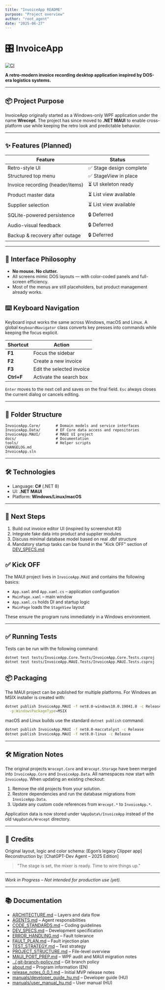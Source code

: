 ```yaml
---
title: "InvoiceApp README"
purpose: "Project overview"
author: "root_agent"
date: "2025-06-27"
---
```


# 🎛️ InvoiceApp

[![CI](https://github.com/luckydizzier/wrecept/actions/workflows/ci.yml/badge.svg)](https://github.com/luckydizzier/wrecept/actions/workflows/ci.yml)

**A retro-modern invoice recording desktop application inspired by DOS-era logistics systems.**

---

## 📦 Project Purpose

InvoiceApp originally started as a Windows-only WPF application under the name **Wrecept**. The project has since moved to **.NET MAUI** to enable cross-platform use while keeping the retro look and predictable behavior.

---

## ✨ Features (Planned)

| Feature                          | Status                  |
| -------------------------------- | ----------------------- |
| Retro-style UI                   | ✅ Stage design complete |
| Structured top menu              | ✅ StageView in place    |
| Invoice recording (header/items) | ⏳ UI skeleton ready     |
| Product master data              | ⏳ List view available   |
| Supplier selection               | ⏳ List view available   |
| SQLite-powered persistence       | 🔒 Deferred             |
| Audio-visual feedback            | 🔒 Deferred             |
| Backup & recovery after outage   | 🔒 Deferred             |

---

## 🎹 Interface Philosophy

* **No mouse. No clutter.**
* All screens mimic DOS layouts — with color-coded panels and full-screen efficiency.
* Most of the menus are still placeholders, but product management already works.

## ⌨️ Keyboard Navigation

Keyboard input works the same across Windows, macOS and Linux. A global
`KeyboardNavigator` class converts key presses into commands while keeping the
focus explicit.

| Shortcut | Action |
| -------- | ------------------------------ |
| **F1**   | Focus the sidebar |
| **F2**   | Create a new invoice |
| **F3**   | Edit the selected invoice |
| **Ctrl+F** | Activate the search box |

`Enter` moves to the next cell and saves on the final field. `Esc` always
closes the current dialog or cancels editing.

---

## 📁 Folder Structure

```
InvoiceApp.Core/       # Domain models and service interfaces
InvoiceApp.Data/       # EF Core data access and repositories
InvoiceApp.MAUI/       # MAUI UI project
docs/                  # Documentation
tools/                 # Helper scripts
CHANGELOG.md
InvoiceApp.sln
```

---

## 🛠 Technologies

* Language: **C#** (.NET 8)
* UI: **.NET MAUI**
* Platform: **Windows/Linux/macOS**

---

## 🎯 Next Steps

1. Build out invoice editor UI (inspired by screenshot #3)
2. Integrate fake data into product and supplier modules
3. Discuss minimal database model based on real .dbf structure
4. Mandatory startup tasks can be found in the "Kick OFF" section of [DEV_SPECS.md](DEV_SPECS.md)

## ✅ Kick OFF

The MAUI project lives in `InvoiceApp.MAUI` and contains the following basics:

* `App.xaml` and `App.xaml.cs` – application configuration
* `MainPage.xaml` – main window
* `App.xaml.cs` holds DI and startup logic
* `MainPage` loads the `StageView` layout

These ensure the program runs immediately in a Windows environment.

---

## ✅ Running Tests

Tests can be run with the following command:

```bash
dotnet test tests/InvoiceApp.Core.Tests/InvoiceApp.Core.Tests.csproj
dotnet test tests/InvoiceApp.MAUI.Tests/InvoiceApp.MAUI.Tests.csproj
```

## 📦 Packaging

The MAUI project can be published for multiple platforms. For Windows an MSIX
installer is created with:

```bash
dotnet publish InvoiceApp.MAUI -f net8.0-windows10.0.19041.0 -c Release \
  -p:WindowsPackageType=MSIX
```

macOS and Linux builds use the standard `dotnet publish` command:

```bash
dotnet publish InvoiceApp.MAUI -f net8.0-maccatalyst -c Release
dotnet publish InvoiceApp.MAUI -f net8.0-linux -c Release
```

---

## 🛠️ Migration Notes

The original projects `Wrecept.Core` and `Wrecept.Storage` have been merged into
`InvoiceApp.Core` and `InvoiceApp.Data`. All namespaces now start with
`InvoiceApp`. When updating an existing checkout:

1. Remove the old projects from your solution.
2. Restore dependencies and run the database migrations from `InvoiceApp.Data`.
3. Update any custom code references from `Wrecept.*` to `InvoiceApp.*`.

Application data is now stored under `%AppData%/InvoiceApp` instead of the old
`%AppData%/Wrecept` directory.

---

## 🧾 Credits

Original layout, logic and color schema: \[Egon’s legacy Clipper app]
Reconstruction by: \[ChatGPT-Dev Agent – 2025 Edition]

> "The stage is set, the mixer is ready. Time to wire things up."

---

*Work in Progress – Not intended for production use (yet).*

---

## 📚 Documentation

- [ARCHITECTURE.md](ARCHITECTURE.md) – Layers and data flow
- [AGENTS.md](AGENTS.md) – Agent responsibilities
- [CODE_STANDARDS.md](CODE_STANDARDS.md) – Coding guidelines
- [DEV_SPECS.md](DEV_SPECS.md) – Development specification
- [ERROR_HANDLING.md](ERROR_HANDLING.md) – Fault tolerance
- [FAULT_PLAN.md](FAULT_PLAN.md) – Fault injection plan
- [TEST_STRATEGY.md](TEST_STRATEGY.md) – Test strategy
- [PROJECT_STRUCTURE.md](PROJECT_STRUCTURE.md) – File-level overview
- [MAUI_PORT_PREP.md](MAUI_PORT_PREP.md) – WPF audit and MAUI migration notes
- [../.git-branch-policy.md](../.git-branch-policy.md) – Git branch policy
- [about.md](about.md) – Program information (EN)
- [release_notes_0_0_1.md](release_notes_0_0_1.md) – Initial MVP release notes
- [manuals/developer_guide_hu.md](manuals/developer_guide_hu.md) – Developer guide (HU)
- [manuals/user_manual_hu.md](manuals/user_manual_hu.md) – User manual (HU)
